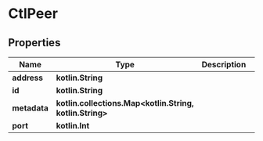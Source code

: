 
# CtlPeer

## Properties
| Name | Type | Description | Notes |
| ------------ | ------------- | ------------- | ------------- |
| **address** | **kotlin.String** |  |  [optional] |
| **id** | **kotlin.String** |  |  [optional] |
| **metadata** | **kotlin.collections.Map&lt;kotlin.String, kotlin.String&gt;** |  |  [optional] |
| **port** | **kotlin.Int** |  |  [optional] |
